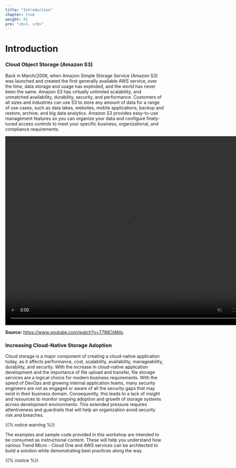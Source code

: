```yaml
---
title: "Introduction"
chapter: true
weight: 01
pre: "<b>1. </b>"
---
```

# Introduction

### Cloud Object Storage (Amazon S3)

Back in March/2006, when Amazon Simple Storage Service (Amazon S3) was launched and created the first generally available AWS service, over the time, data storage and usage has exploded, and the world has never been the same. Amazon S3 has virtually unlimited scalability, and unmatched availability, durability, security, and performance. Customers of all sizes and industries can use S3 to store any amount of data for a range of use cases, such as data lakes, websites, mobile applications, backup and restore, archive, and big data analytics. Amazon S3 provides easy-to-use management features so you can organize your data and configure finely-tuned access controls to meet your specific business, organizational, and compliance requirements.

<video width="800" height="600" autoplay muted>
<source src="/images/s3.mp4" type="video/mp4">
</video>

<b>Source:</b> https://www.youtube.com/watch?v=77lMCiiMilo

### Increasing Cloud-Native Storage Adoption

Cloud storage is a major component of creating a cloud-native application today, as it affects performance, cost, scalability, availability, manageability, durability, and security. With the increase in cloud-native application development and the importance of file upload and transfer, file storage services are a logical choice for modern business requirements. With the speed of DevOps and growing internal application teams, many security engineers are not as engaged or aware of all the security gaps that may exist in their business domain. Consequently, this leads to a lack of insight and resources to monitor ongoing adoption and growth of storage systems across development environments. This extended pressure requires attentiveness and guardrails that will help an organization avoid security risk and breaches.

{{% notice warning %}}
<p style='text-align: left;'>
The examples and sample code provided in this workshop are intended to be consumed as instructional content. These will help you understand how various Trend Micro - Cloud One and AWS services can be architected to build a solution while demonstrating best practices along the way.
</p>
{{% /notice %}}